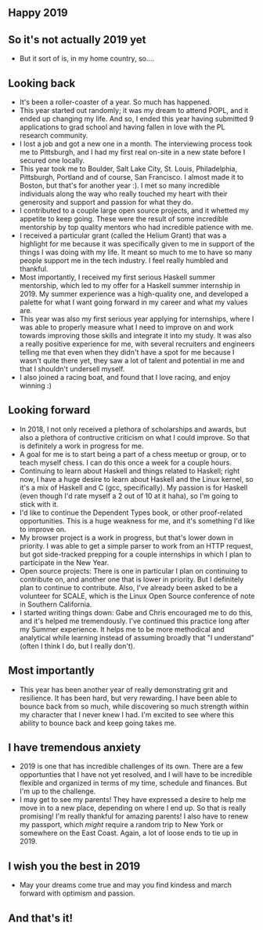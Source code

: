 ## Happy 2019

## So it's not actually 2019 yet

- But it sort of is, in my home country, so....

## Looking back

- It's been a roller-coaster of a year. So much has happened. 
- This year started out randomly; it was my dream to attend POPL, and it ended up changing my
  life. And so, I ended this year having submitted 9 applications to grad school and having fallen in love with the
  PL research community. 
- I lost a job and got a new one in a month. The interviewing process took me to Pittsburgh, and I had my
  first real on-site in a new state before I secured one locally.
- This year took me to Boulder, Salt Lake City, St. Louis, Philadelphia, Pittsburgh, Portland and of course,
  San Francisco. I almost made it to Boston, but that's for another year :). I met so many
  incredible individuals along the way who really touched my heart with their generosity and support
  and passion for what they do.
- I contributed to a couple large open source projects, and it whetted my appetite to keep going. These were
  the result of some incredible mentorship by top quality mentors who had incredible patience with me.
- I received a particular grant (called the Helium Grant) that was a highlight for me because it was specifically
  given to me in support of the things I was doing with my life. It meant so much to me to have so many people
  support me in the tech industry. I feel really humbled and thankful.
- Most importantly, I received my first serious Haskell summer mentorship, which led to my offer for a Haskell 
  summer internship in 2019. My summer experience was a high-quality one, and developed a palette for what I 
  want going forward in my career and what my values are.
- This year was also my first serious year applying for internships, where I was able to 
  properly measure what I need to improve on and work towards improving those skills and integrate it into my study.
  It was also a really positive experience for me, with several recruiters and engineers telling me that even when 
  they didn't have a spot for me because I wasn't quite there yet, they saw a lot of talent and potential in me and that
  I shouldn't undersell myself.
- I also joined a racing boat, and found that I love racing, and enjoy winning :)

## Looking forward 

- In 2018, I not only received a plethora of scholarships and awards, but also a plethora of contructive criticism
  on what I could improve. So that is definitely a work in progress for me. 
- A goal for me is to start being a part of a chess meetup or group, or to teach myself chess. I can do this once a week
  for a couple hours.
- Continuing to learn about Haskell and things related to Haskell; right now, I have a huge desire to learn
  about Haskell and the Linux kernel, so it's a mix of Haskell and C (gcc, specifically). My passion is for 
  Haskell (even though I'd rate myself a 2 out of 10 at it haha), so I'm going to stick with it.
- I'd like to continue the Dependent Types book, or other proof-related opportunities. This is a huge weakness 
  for me, and it's something I'd like to improve on.
- My browser project is a work in progress, but that's lower down in priority. I was able to get a simple parser 
  to work from an HTTP request, but got side-tracked prepping for a couple internships in which I plan to participate 
  in the New Year.
- Open source projects: There is one in particular I plan on continuing to contribute on, and another one that is lower
  in priority. But I definitely plan to continue to contribute. Also, I've already been asked to be a volunteer for 
  SCALE, which is the Linux Open Source conference of note in Southern California. 
- I started writing things down: Gabe and Chris encouraged me to do this, and it's helped me tremendously. I've 
  continued this practice long after my Summer experience. It helps me to be more methodical and analytical while
  learning instead of assuming broadly that "I understand" (often I think I do, but I really don't).
  
## Most importantly

- This year has been another year of really demonstrating grit and resilience. It has been hard, but very rewarding.
  I have been able to bounce back from so much, while discovering so much strength within my character that I never
  knew I had. I'm excited to see where this ability to bounce back and keep going takes me. 

## I have tremendous anxiety

- 2019 is one that has incredible challenges of its own. There are a few opportunties that I have not yet resolved,
  and I will have to be incredible flexible and organized in terms of my time, schedule and finances. But I'm up
  to the challenge. 
- I may get to see my parents! They have expressed a desire to help me move in to a new place, depending on where
  I end up. So that is really promising! I'm really thankful for amazing parents! I also have to renew my passport,
  which *might* require a random trip to New York or somewhere on the East Coast. Again, a lot of loose ends to 
  tie up in 2019.
  
## I wish you the best in 2019

- May your dreams come true and may you find kindess and march forward with optimism and passion.

## And that's it!
